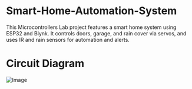 # Smart-Home-Automation-System
This Microcontrollers Lab project features a smart home system using ESP32 and Blynk. It controls doors, garage, and rain cover via servos, and uses IR and rain sensors for automation and alerts.
# Circuit Diagram
![Image](https://github.com/user-attachments/assets/24fc9f1d-f408-4141-bdff-c3f3296ecc51)

